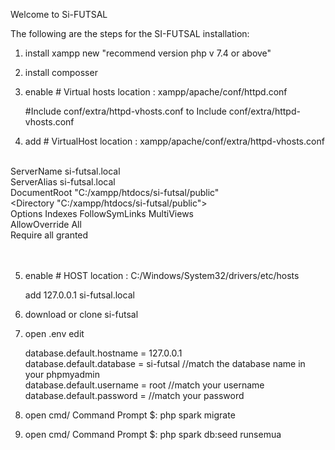 Welcome to Si-FUTSAL

The following are the steps for the SI-FUTSAL installation:
1. install xampp new "recommend version php v 7.4 or above"

2. install composser

3. enable # Virtual hosts
	location : xampp/apache/conf/httpd.conf

	#Include conf/extra/httpd-vhosts.conf  to  Include conf/extra/httpd-vhosts.conf 


4. add # VirtualHost
	location : xampp/apache/conf/extra/httpd-vhosts.conf
	
	
<VirtualHost si-futsal.local:80> <br>
	ServerName si-futsal.local <br>
 	ServerAlias si-futsal.local <br>
	DocumentRoot "C:/xampp/htdocs/si-futsal/public" <br>
	<Directory "C:/xampp/htdocs/si-futsal/public"> <br>
	    Options Indexes FollowSymLinks MultiViews <br>
	    AllowOverride All <br>
	    Require all granted <br>
	</Directory> <br>
</VirtualHost> <br>




5. enable # HOST
	location : C:/Windows/System32/drivers/etc/hosts
	
	add
	127.0.0.1 si-futsal.local


6. download or clone si-futsal 
7. open .env
	edit 

	database.default.hostname = 127.0.0.1 <br>
 	database.default.database = si-futsal //match the database name in your phpmyadmin <br>
 	database.default.username = root  //match your username <br>
 	database.default.password =       //match your password <br>


8. open cmd/ Command Prompt $: php spark migrate
9. open cmd/ Command Prompt $: php spark db:seed runsemua




